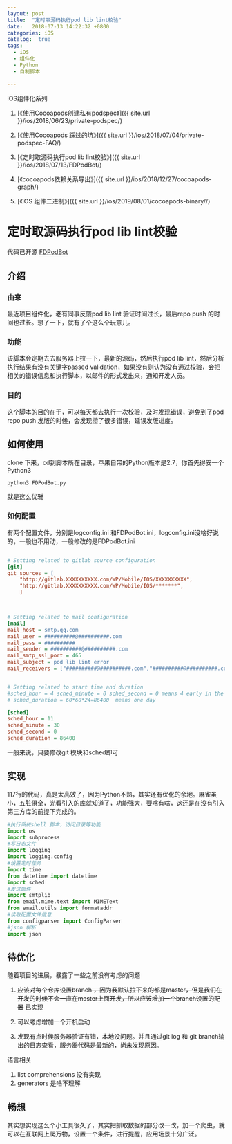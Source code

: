 ```yaml
---
layout: post
title:  "定时取源码执行pod lib lint校验"
date:   2018-07-13 14:22:32 +0800
categories: iOS
catalog:  true
tags:
  - iOS
  - 组件化
  - Python
  - 自制脚本

---
```


iOS组件化系列

1.  [《使用Cocoapods创建私有podspec》]({{ site.url }}/ios/2018/06/23/private-podspec/) 

2.  [《使用Cocoapods 踩过的坑》]({{ site.url }}/ios/2018/07/04/private-podspec-FAQ/) 

3. [《定时取源码执行pod lib lint校验》]({{ site.url }}/ios/2018/07/13/FDPodBot/) 
4.  [《cocoapods依赖关系导出》]({{ site.url }}/ios/2018/12/27/cocoapods-graph/) 

5.  [《iOS 组件二进制》]({{ site.url }}/ios/2019/08/01/cocoapods-binary//) 



# 定时取源码执行pod lib lint校验

代码已开源 [FDPodBot](https://github.com/toolazytoname/FDPodBot)

## 介绍

### 由来

最近项目组件化，老有同事反馈pod lib lint 验证时间过长，最后repo push 的时间也过长。想了一下，就有了个这么个玩意儿。

### 功能

该脚本会定期去去服务器上拉一下，最新的源码，然后执行pod lib lint，然后分析执行结果有没有关键字passed validation，如果没有则认为没有通过校验，会把相关的错误信息和执行脚本，以邮件的形式发出来，通知开发人员。

### 目的

这个脚本的目的在于，可以每天都去执行一次校验，及时发现错误，避免到了pod repo push 发版的时候，会发现攒了很多错误，延误发版进度。



## 如何使用

clone 下来，cd到脚本所在目录，苹果自带的Python版本是2.7，你首先得安一个Python3

```shell
python3 FDPodBot.py
```

就是这么优雅



### 如何配置

有两个配置文件，分别是logconfig.ini 和FDPodBot.ini，logconfig.ini没啥好说的，一般也不用动，一般修改的是FDPodBot.ini

~~~ini

# Setting related to gitlab source configuration
[git]
git_sources = [
    "http://gitlab.XXXXXXXXXX.com/WP/Mobile/IOS/XXXXXXXXXX",
    "http://gitlab.XXXXXXXXXX.com/WP/Mobile/IOS/*******",
    ]



# Setting related to mail configuration
[mail]
mail_host = smtp.qq.com
mail_user = ##########@##########.com
mail_pass = ##########
mail_sender = ##########@##########.com
mail_smtp_ssl_port = 465
mail_subject = pod lib lint error
mail_receivers = ["##########@##########.com","##########@##########.com"]


# Setting related to start time and duration
#sched_hour = 4 sched_minute = 0 sched_second = 0 means 4 early in the morning
# sched_duration = 60*60*24=86400  means one day

[sched]
sched_hour = 11
sched_minute = 30
sched_second = 0
sched_duration = 86400

~~~

一般来说，只要修改git 模块和sched即可



## 实现

117行的代码，真是太高效了，因为Python不熟，其实还有优化的余地。麻雀虽小，五脏俱全，光看引入的库就知道了，功能强大，要啥有啥，这还是在没有引入第三方库的前提下完成的。

~~~python
#执行系统shell 脚本，访问目录等功能
import os
import subprocess
#写日志文件
import logging
import logging.config
#设置定时任务
import time
from datetime import datetime
import sched
#发送邮件
import smtplib
from email.mime.text import MIMEText
from email.utils import formataddr
#读取配置文件信息
from configparser import ConfigParser
#json 解析
import json
~~~




## 待优化

随着项目的进展，暴露了一些之前没有考虑的问题

1. <del>应该对每个仓库设置branch ，因为我默认拉下来的都是master，但是我们在开发的时候不会一直在master上面开发，所以应该增加一个branch设置的配置</del>  已实现

2. 可以考虑增加一个开机启动
3. 发现有点时候服务器验证有错，本地没问题。并且通过git log 和 git branch输出的日志查看，服务器代码是最新的，尚未发现原因。

   

语言相关

1. list comprehensions 没有实现
2. generators 是啥不理解 



## 畅想

其实想实现这么个小工具很久了，其实把抓取数据的部分改一改，加一个爬虫，就可以在互联网上爬万物，设置一个条件，进行提醒，应用场景十分广泛。